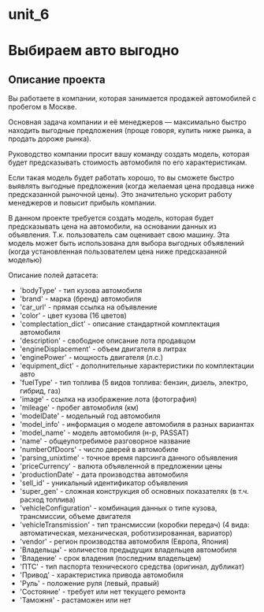 # unit_6
# Выбираем авто выгодно

## Описание проекта

Вы работаете в компании, которая занимается продажей автомобилей с пробегом в Москве. 

Основная задача компании и её менеджеров — максимально быстро находить выгодные предложения (проще говоря, купить ниже рынка, а продать дороже рынка). 

Руководство компании просит вашу команду создать модель, которая будет предсказывать стоимость автомобиля по его характеристикам.

Если такая модель будет работать хорошо, то вы сможете быстро выявлять выгодные предложения (когда желаемая цена продавца ниже предсказанной рыночной цены). Это значительно ускорит работу менеджеров и повысит прибыль компании.

В данном проекте требуется создать модель, которая будет предсказывать цена на автомобили, на основании данных из объявления. Т.к. пользователь сам оценивает свою машину. Эта модель может быть использована для выбора выгодных объявлений (когда установленная пользователем цена ниже предсказанной моделью)

Описание полей датасета:
+ 'bodyType' - тип кузова автомобиля 
+ 'brand' - марка (бренд) автомобиля
+ 'car_url' - прямая ссылка на объявление
+ 'color' - цвет кузова (16 цветов)
+ 'complectation_dict' - описание стандартной комплектация автомобиля
+ 'description' - свободное описание лота продавцом
+ 'engineDisplacement' - объем двигателя в литрах
+ 'enginePower' - мощность двигателя (л.с.)
+ 'equipment_dict' - дополнительные характеристики по комплектации авто
+ 'fuelType' - тип топлива (5 видов топлива: бензин, дизель, электро, гибрид, газ) 
+ 'image' - ссылка на изображение лота (фотография)
+ 'mileage' - пробег автомобиля (км)
+ 'modelDate' - модельный год автомобиля
+ 'model_info' - информация о моделе автомобиля в разных вариантах
+ 'model_name' - модель автомобиля (н-р, PASSAT) 
+ 'name' - общеупотребимое разговорное название 
+ 'numberOfDoors' - число дверей в автомобиле
+ 'parsing_unixtime' - точное время парсинга данного объявления
+ 'priceCurrency' - валюта объявленной в предложении цены
+ 'productionDate' - дата производства автомобиля 
+ 'sell_id' - уникальный идентификатор объявления
+ 'super_gen' - сложная конструкция об основных показателях (в т.ч. расход топлива)
+ 'vehicleConfiguration' - комбинация данных о типе кузова, трансмиссии, объеме двигателя 
+ 'vehicleTransmission' - тип трансмиссии (коробки передач) (4 вида: автоматическая, механическая, роботизированная, вариатор)
+ 'vendor' - регион производства автомобиля (Европа, Япония)
+ 'Владельцы' - количестов предыдущих владельцев автомобиля
+ 'Владение' - срок владения (последним владельцем)
+ 'ПТС' - тип паспорта технического средства (оригинал, дубликат)
+ 'Привод' - характеристика привода автомобиля
+ 'Руль' - положение руля (левый, правый)
+ 'Состояние' - требует или нет текущего ремонта
+ 'Таможня' - растаможен или нет

